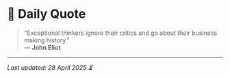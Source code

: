 # 📜 Daily Quote

> "Exceptional thinkers ignore their critics and go about their business making history."  
> — **John Eliot**

---

_Last updated: 28 April 2025 ⏳_
